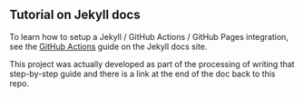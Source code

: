 

## Tutorial on Jekyll docs

To learn how to setup a Jekyll / GitHub Actions / GitHub Pages integration, see the [GitHub Actions](https://jekyllrb.com/docs/continuous-integration/github-actions/) guide on the Jekyll docs site.

This project was actually developed as part of the processing of writing that step-by-step guide and there is a link at the end of the doc back to this repo.

